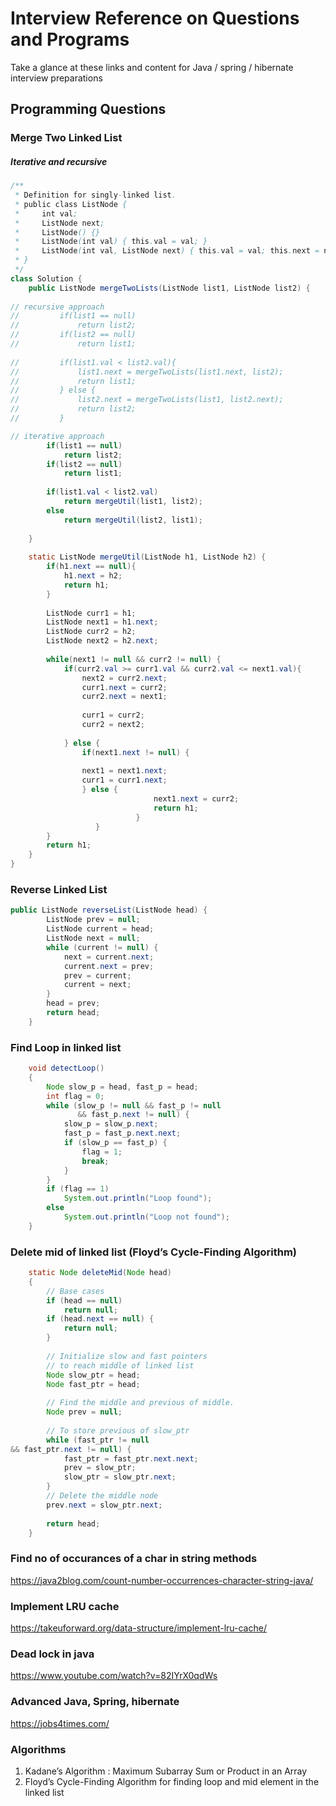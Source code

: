 # Interview Reference on Questions and Programs
Take a glance at these links and content for Java / spring / hibernate interview preparations


## Programming Questions

### Merge Two Linked List

##### Iterative and recursive

```java
/**
 * Definition for singly-linked list.
 * public class ListNode {
 *     int val;
 *     ListNode next;
 *     ListNode() {}
 *     ListNode(int val) { this.val = val; }
 *     ListNode(int val, ListNode next) { this.val = val; this.next = next; }
 * }
 */
class Solution {
    public ListNode mergeTwoLists(ListNode list1, ListNode list2) {
        
// recursive approach
//         if(list1 == null)
//             return list2;
//         if(list2 == null)
//             return list1;
        
//         if(list1.val < list2.val){
//             list1.next = mergeTwoLists(list1.next, list2);
//             return list1;
//         } else {
//             list2.next = mergeTwoLists(list1, list2.next);
//             return list2;
//         }

// iterative approach
        if(list1 == null)
            return list2;
        if(list2 == null)
            return list1;
        
        if(list1.val < list2.val)
            return mergeUtil(list1, list2);
        else 
            return mergeUtil(list2, list1);
        
    }
    
    static ListNode mergeUtil(ListNode h1, ListNode h2) {
        if(h1.next == null){
            h1.next = h2;
            return h1;
        }
        
        ListNode curr1 = h1;
        ListNode next1 = h1.next;
        ListNode curr2 = h2;
        ListNode next2 = h2.next;
        
        while(next1 != null && curr2 != null) {
            if(curr2.val >= curr1.val && curr2.val <= next1.val){
                next2 = curr2.next;
                curr1.next = curr2;
                curr2.next = next1;
                
                curr1 = curr2;
                curr2 = next2;
                
            } else {
                if(next1.next != null) {
                
                next1 = next1.next;
                curr1 = curr1.next;
                } else {
                                next1.next = curr2;
                                return h1;
                            }
                   }
        }
        return h1;
    }
}
```


### Reverse Linked List

```java
public ListNode reverseList(ListNode head) {
        ListNode prev = null;
        ListNode current = head;
        ListNode next = null;
        while (current != null) {
            next = current.next;
            current.next = prev;
            prev = current;
            current = next;
        }
        head = prev;
        return head;
    }
```
	
### Find Loop in linked list

```java
	void detectLoop()
    {
        Node slow_p = head, fast_p = head;
        int flag = 0;
        while (slow_p != null && fast_p != null
               && fast_p.next != null) {
            slow_p = slow_p.next;
            fast_p = fast_p.next.next;
            if (slow_p == fast_p) {
                flag = 1;
                break;
            }
        }
        if (flag == 1)
            System.out.println("Loop found");
        else
            System.out.println("Loop not found");
    }
```

	
### Delete mid of linked list (Floyd’s Cycle-Finding Algorithm)

```java
	static Node deleteMid(Node head)
    {
        // Base cases
        if (head == null)
            return null;
        if (head.next == null) {
            return null;
        }
 
        // Initialize slow and fast pointers
        // to reach middle of linked list
        Node slow_ptr = head;
        Node fast_ptr = head;
 
        // Find the middle and previous of middle.
        Node prev = null;
 
        // To store previous of slow_ptr
        while (fast_ptr != null
&& fast_ptr.next != null) {
            fast_ptr = fast_ptr.next.next;
            prev = slow_ptr;
            slow_ptr = slow_ptr.next;
        }
        // Delete the middle node
        prev.next = slow_ptr.next;
 
        return head;
    }
```

### Find no of occurances of a char in string methods
https://java2blog.com/count-number-occurrences-character-string-java/

### Implement LRU cache
https://takeuforward.org/data-structure/implement-lru-cache/

### Dead lock in java
https://www.youtube.com/watch?v=82IYrX0qdWs

### Advanced Java, Spring, hibernate
https://jobs4times.com/

### Algorithms

1. Kadane’s Algorithm : Maximum Subarray Sum or Product in an Array
2. Floyd’s Cycle-Finding Algorithm for finding loop and mid element in the linked list
